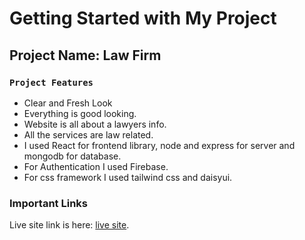 # Getting Started with My Project


## Project Name: Law Firm


### `Project Features`
- Clear and Fresh Look
- Everything is good looking.
- Website is all about a lawyers info.
- All the services are law related.
- I used React for frontend library, node and express for server and mongodb for database.
- For Authentication I used Firebase.
- For css framework I used tailwind css and daisyui.


### Important Links

Live site link is here: [live site](https://assignment-11-5331c.web.app/).









